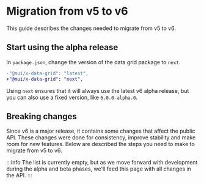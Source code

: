 # Migration from v5 to v6

<p class="description">This guide describes the changes needed to migrate from v5 to v6.</p>

## Start using the alpha release

In `package.json`, change the version of the data grid package to `next`.

```diff
-"@mui/x-data-grid": "latest",
+"@mui/x-data-grid": "next",
```

Using `next` ensures that it will always use the latest v6 alpha release, but you can also use a fixed version, like `6.0.0-alpha.0`.

## Breaking changes

Since v6 is a major release, it contains some changes that affect the public API.
These changes were done for consistency, improve stability and make room for new features.
Below are described the steps you need to make to migrate from v5 to v6.

:::info
The list is currently empty, but as we move forward with development during the alpha and beta phases, we'll feed this page with all changes in the API.
:::

<!--
### CSS classes

TBD

### Virtualization

TBD

### Removed props

TBD

### State access

TBD

### `apiRef` methods

TBD

### Columns

TBD

### Other exports

TBD

### Removals from the public API

TBD
-->
